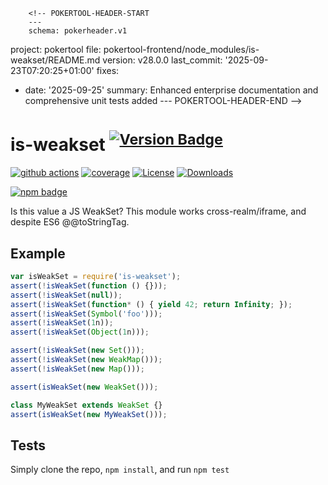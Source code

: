         <!-- POKERTOOL-HEADER-START
        ---
        schema: pokerheader.v1
project: pokertool
file: pokertool-frontend/node_modules/is-weakset/README.md
version: v28.0.0
last_commit: '2025-09-23T07:20:25+01:00'
fixes:
- date: '2025-09-25'
  summary: Enhanced enterprise documentation and comprehensive unit tests added
        ---
        POKERTOOL-HEADER-END -->
# is-weakset <sup>[![Version Badge][npm-version-svg]][package-url]</sup>

[![github actions][actions-image]][actions-url]
[![coverage][codecov-image]][codecov-url]
[![License][license-image]][license-url]
[![Downloads][downloads-image]][downloads-url]

[![npm badge][npm-badge-png]][package-url]

Is this value a JS WeakSet? This module works cross-realm/iframe, and despite ES6 @@toStringTag.

## Example

```js
var isWeakSet = require('is-weakset');
assert(!isWeakSet(function () {}));
assert(!isWeakSet(null));
assert(!isWeakSet(function* () { yield 42; return Infinity; });
assert(!isWeakSet(Symbol('foo')));
assert(!isWeakSet(1n));
assert(!isWeakSet(Object(1n)));

assert(!isWeakSet(new Set()));
assert(!isWeakSet(new WeakMap()));
assert(!isWeakSet(new Map()));

assert(isWeakSet(new WeakSet()));

class MyWeakSet extends WeakSet {}
assert(isWeakSet(new MyWeakSet()));
```

## Tests
Simply clone the repo, `npm install`, and run `npm test`

[package-url]: https://npmjs.org/package/is-weakset
[npm-version-svg]: https://versionbadg.es/inspect-js/is-weakset.svg
[deps-svg]: https://david-dm.org/inspect-js/is-weakset.svg
[deps-url]: https://david-dm.org/inspect-js/is-weakset
[dev-deps-svg]: https://david-dm.org/inspect-js/is-weakset/dev-status.svg
[dev-deps-url]: https://david-dm.org/inspect-js/is-weakset#info=devDependencies
[npm-badge-png]: https://nodei.co/npm/is-weakset.png?downloads=true&stars=true
[license-image]: https://img.shields.io/npm/l/is-weakset.svg
[license-url]: LICENSE
[downloads-image]: https://img.shields.io/npm/dm/is-weakset.svg
[downloads-url]: https://npm-stat.com/charts.html?package=is-weakset
[codecov-image]: https://codecov.io/gh/inspect-js/is-weakset/branch/main/graphs/badge.svg
[codecov-url]: https://app.codecov.io/gh/inspect-js/is-weakset/
[actions-image]: https://img.shields.io/endpoint?url=https://github-actions-badge-u3jn4tfpocch.runkit.sh/inspect-js/is-weakset
[actions-url]: https://github.com/inspect-js/is-weakset/actions
